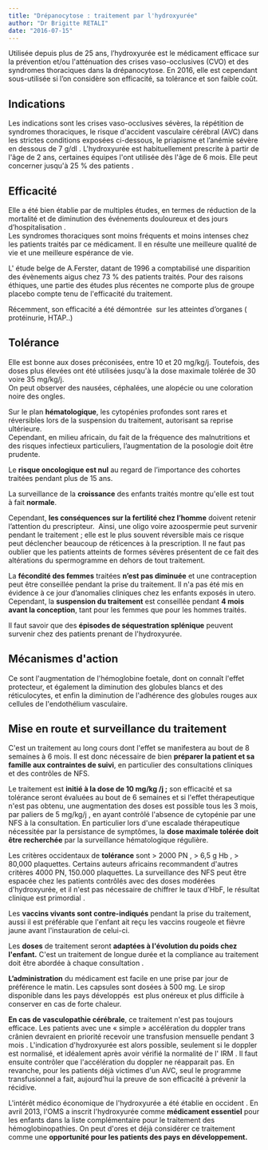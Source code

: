```yaml
---
title: "Drépanocytose : traitement par l'hydroxyurée"
author: "Dr Brigitte RETALI"
date: "2016-07-15"
---
```


<div class="teaser"><p>Utilisée depuis plus de 25 ans, l’hydroxyurée est le médicament efficace sur la prévention et/ou l'atténuation des crises vaso-occlusives (CVO) et des syndromes thoraciques dans la drépanocytose. En 2016, elle est cependant sous-utilisée si l’on considère son efficacité, sa tolérance et son faible coût.</p></div>

## Indications

Les indications sont les crises vaso-occlusives sévères, la répétition de syndromes thoraciques, le risque d'accident vasculaire cérébral (AVC) dans les strictes conditions exposées ci-dessous, le priapisme et l’anémie sévère en dessous de 7 g/dl . L'hydroxyurée est habituellement prescrite à partir de l'âge de 2 ans, certaines équipes l'ont utilisée dès l'âge de 6 mois. Elle peut concerner jusqu'à 25 % des patients .

## Efficacité

Elle a été bien établie par de multiples études, en termes de réduction de la mortalité et de diminution des événements douloureux et des jours d’hospitalisation .  
Les syndromes thoraciques sont moins fréquents et moins intenses chez les patients traités par ce médicament. Il en résulte une meilleure qualité de vie et une meilleure espérance de vie.

L' étude belge de A.Ferster, datant de 1996 a comptabilisé une disparition des évènements aigus chez 73 % des patients traités. Pour des raisons éthiques, une partie des études plus récentes ne comporte plus de groupe placebo compte tenu de l'efficacité du traitement.

Récemment, son efficacité a été démontrée  sur les atteintes d’organes ( protéinurie, HTAP..)

## Tolérance

Elle est bonne aux doses préconisées, entre 10 et 20 mg/kg/j. Toutefois, des doses plus élevées ont été utilisées jusqu'à la dose maximale tolérée de 30 voire 35 mg/kg/j.  
On peut observer des nausées, céphalées, une alopécie ou une coloration noire des ongles. 

Sur le plan **hématologique**, les cytopénies profondes sont rares et réversibles lors de la suspension du traitement, autorisant sa reprise ultérieure.  
Cependant, en milieu africain, du fait de la fréquence des malnutritions et des risques infectieux particuliers, l’augmentation de la posologie doit être prudente. 

Le **risque oncologique est nul** au regard de l’importance des cohortes traitées pendant plus de 15 ans. 

La surveillance de la **croissance** des enfants traités montre qu'elle est tout à fait **normale**.

Cependant, **les conséquences sur la fertilité chez l’homme** doivent retenir l’attention du prescripteur.  Ainsi, une oligo voire azoospermie peut survenir pendant le traitement ; elle est le plus souvent réversible mais ce risque peut déclencher beaucoup de réticences à la prescription. Il ne faut pas oublier que les patients atteints de formes sévères présentent de ce fait des altérations du spermogramme en dehors de tout traitement.

La **fécondité des femmes** traitées **n’est pas diminuée** et une contraception peut être conseillée pendant la prise du traitement. Il n'a pas été mis en évidence à ce jour d’anomalies cliniques chez les enfants exposés in utero.  
Cependant, la **suspension du traitement** est conseillée pendant **4 mois avant la conception**, tant pour les femmes que pour les hommes traités.

Il faut savoir que des **épisodes de séquestration splénique** peuvent survenir chez des patients prenant de l'hydroxyurée.

## Mécanismes d'action 

Ce sont l'augmentation de l'hémoglobine foetale, dont on connaît l'effet protecteur, et également la diminution des globules blancs et des réticulocytes, et enfin la diminution de l'adhérence des globules rouges aux cellules de l'endothélium vasculaire.

## Mise en route et surveillance du traitement

C'est un traitement au long cours dont l'effet se manifestera au bout de 8 semaines à 6 mois. Il est donc nécessaire de bien **préparer la patient et sa famille aux contraintes de suivi**, en particulier des consultations cliniques et des contrôles de NFS.

Le traitement est **initié à la dose de 10 mg/kg /j ;** son efficacité et sa tolérance seront évaluées au bout de 6 semaines et si l'effet thérapeutique n'est pas obtenu, une augmentation des doses est possible tous les 3 mois, par paliers de 5 mg/kg/j , en ayant contrôlé l'absence de cytopénie par une NFS à la consultation. En particulier lors d'une escalade thérapeutique nécessitée par la persistance de symptômes, la **dose maximale tolérée doit être recherchée** par la surveillance hématologique régulière.

Les critères occidentaux de **tolérance** sont > 2000 PN , > 6,5 g Hb , > 80,000 plaquettes. Certains auteurs africains recommandent d'autres critères 4000 PN, 150.000 plaquettes. La surveillance des NFS peut être espacée chez les patients contrôlés avec des doses modérées d'hydroxyurée, et il n'est pas nécessaire de chiffrer le taux d'HbF, le résultat clinique est primordial . 

Les **vaccins vivants sont contre-indiqués** pendant la prise du traitement, aussi il est préférable que l'enfant ait reçu les vaccins rougeole et fièvre jaune avant l'instauration de celui-ci.

Les **doses** de traitement seront **adaptées à l'évolution du poids chez l'enfant.** C'est un traitement de longue durée et la compliance au traitement doit être abordée à chaque consultation .

**L’administration** du médicament est facile en une prise par jour de préférence le matin. Les capsules sont dosées à 500 mg. Le sirop disponible dans les pays développés  est plus onéreux et plus difficile à conserver en cas de forte chaleur.

**En cas de vasculopathie cérébrale**, ce traitement n'est pas toujours efficace. Les patients avec une « simple » accélération du doppler trans crânien devraient en priorité recevoir une transfusion mensuelle pendant 3 mois . L'indication d'hydroxyurée est alors possible, seulement si le doppler est normalisé, et idéalement après avoir vérifié la normalité de l' IRM . Il faut ensuite contrôler que l'accélération du doppler ne réapparait pas. En revanche, pour les patients déjà victimes d'un AVC, seul le programme transfusionnel a fait, aujourd'hui la preuve de son efficacité à prévenir la récidive.

L'intérêt médico économique de l'hydroxyurée a été établie en occident . En avril 2013, l'OMS a inscrit l'hydroxyurée comme **médicament essentiel** pour les enfants dans la liste complémentaire pour le traitement des hémoglobinopathies. On peut d'ores et déjà considérer ce traitement comme une **opportunité pour les patients des pays en développement.**